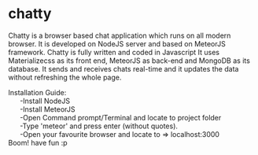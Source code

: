 # chatty
Chatty is a browser based chat application which runs on all modern browser.
It is developed on NodeJS server and based on MeteorJS framework. Chatty is fully written and coded in Javascript
It uses Materializecss as its front end, MeteorJS as back-end and MongoDB as its database. It sends and receives chats real-time and it updates the data without refreshing the whole page.  
  
Installation Guide:  
&nbsp;&nbsp;&nbsp;&nbsp;&nbsp;&nbsp;-Install NodeJS  
&nbsp;&nbsp;&nbsp;&nbsp;&nbsp;&nbsp;-Install MeteorJS  
&nbsp;&nbsp;&nbsp;&nbsp;&nbsp;&nbsp;-Open Command prompt/Terminal and locate to project folder  
&nbsp;&nbsp;&nbsp;&nbsp;&nbsp;&nbsp;-Type 'meteor' and press enter (without quotes).  
&nbsp;&nbsp;&nbsp;&nbsp;&nbsp;&nbsp;-Open your favourite browser and locate to => localhost:3000  
Boom! have fun :p
